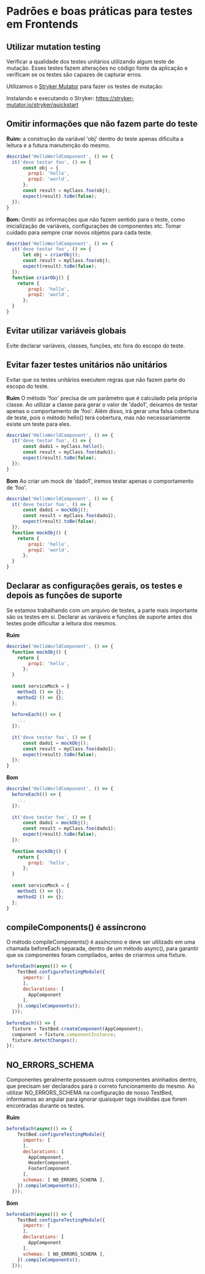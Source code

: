 # Padrões e boas práticas para testes em Frontends

## Utilizar mutation testing
Verificar a qualidade dos testes unitários utilizando algum teste de mutação. Esses testes fazem alterações no código fonte da aplicação e verificam se os testes são capazes de capturar erros.

Utilizamos o [Stryker Mutator](https://stryker-mutator.io) para fazer os testes de mutação:

Instalando e executando o Stryker:
https://stryker-mutator.io/stryker/quickstart

## Omitir informações que não fazem parte do teste
**Ruim:** a construção da variável 'obj' dentro do teste apenas dificulta a leitura e a futura manutenção do mesmo.
```javascript
describe('HelloWorldComponent', () => {
  it('deve testar foo', () => {
      const obj = {
        prop1: 'hello',
        prop2: 'world',
      };      
      const result = myClass.foo(obj);
      expect(result).toBe(false);
  });
}
```

**Bom:** Omitir as informações que não fazem sentido para o teste, como inicialização de variáveis, configurações de componentes etc. Tomar cuidado para sempre criar novos objetos para cada teste.
```javascript
describe('HelloWorldComponent', () => {
  it('deve testar foo', () => {
      let obj = criarObj();
      const result = myClass.foo(obj);
      expect(result).toBe(false);
  });  
  function criarObj() {
    return {
        prop1: 'hello',
        prop2: 'world',
      };
  }
}
```

## Evitar utilizar variáveis globais
Evite declarar variáveis, classes, funções, etc fora do escopo do teste.

## Evitar fazer testes unitários não unitários
Evitar que os testes unitários executem regras que não fazem parte do escopo do teste.

**Ruim** O método 'foo' precisa de um parâmetro que é calculado pela própria classe. Ao utilizar a classe para gerar o valor de 'dado1', deixamos de testar apenas o comportamento de 'foo'. Além disso, irá gerar uma falsa cobertura de teste, pois o método hello() terá cobertura, mas não necessariamente existe um teste para eles.
```javascript
describe('HelloWorldComponent', () => {
  it('deve testar foo', () => {
      const dado1 = myClass.hello();
      const result = myClass.foo(dado1);
      expect(result).toBe(false);
  });
}
```

**Bom** Ao criar um mock de 'dado1', iremos testar apenas o comportamento de 'foo'.
```javascript
describe('HelloWorldComponent', () => {  
  it('deve testar foo', () => {
      const dado1 = mockObj();
      const result = myClass.foo(dado1);
      expect(result).toBe(false);
  });
  function mockObj() {
    return {
        prop1: 'hello',
        prop2: 'world',
      };
  }
}
```

## Declarar as configurações gerais, os testes e depois as funções de suporte
Se estamos trabalhando com um arquivo de testes, a parte mais importante são os testes em si. Declarar as variáveis e funções de suporte antes dos testes pode dificultar a leitura dos mesmos.

**Ruim**
```javascript
describe('HelloWorldComponent', () => {  
  function mockObj() {
    return {
        prop1: 'hello',
      };
  }
  
  const serviceMock = {
    method1 () => {};
    method2 () => {};
  };
  
  beforeEach(() => {
    ...
  });
  
  it('deve testar foo', () => {
      const dado1 = mockObj();
      const result = myClass.foo(dado1);
      expect(result).toBe(false);
  });
}
```

**Bom**
```javascript
describe('HelloWorldComponent', () => {  
  beforeEach(() => {
    ...
  });
  
  it('deve testar foo', () => {
      const dado1 = mockObj();
      const result = myClass.foo(dado1);
      expect(result).toBe(false);
  });
  
  function mockObj() {
    return {
        prop1: 'hello',
      };
  }
  
  const serviceMock = {
    method1 () => {};
    method2 () => {};
  };
}
```

## compileComponents() é assíncrono
O método compileComponents() é assíncrono e deve ser utilizado em uma chamada beforeEach separada, dentro de um método async(), para garantir que os componentes foram compilados, antes de criarmos uma fixture.

```javascript
beforeEach(async(() => {
    TestBed.configureTestingModule({
      imports: [
      ],
      declarations: [
        AppComponent
      ],
    }).compileComponents();
  }));
  
beforeEach(() => {
  fixture = TestBed.createComponent(AppComponent);
  component = fixture.componentInstance;
  fixture.detectChanges();
});
```

## NO_ERRORS_SCHEMA
Componentes geralmente possuem outros componentes aninhados dentro, que precisam ser declarados para o correto funcionamento do mesmo.
Ao utilizar NO_ERRORS_SCHEMA na configuração de nosso TestBed, informamos ao angular para ignorar quaisquer tags inválidas que forem encontradas durante os testes.

**Ruim**
```javascript
beforeEach(async(() => {
    TestBed.configureTestingModule({
      imports: [
      ],
      declarations: [
        AppComponent,
        HeaderComponent,
        FooterComponent
      ],
      schemas: [ NO_ERRORS_SCHEMA ],
    }).compileComponents();
  }));
```

**Bom**
```javascript
beforeEach(async(() => {
    TestBed.configureTestingModule({
      imports: [
      ],
      declarations: [
        AppComponent
      ],
      schemas: [ NO_ERRORS_SCHEMA ],
    }).compileComponents();
  }));
```

